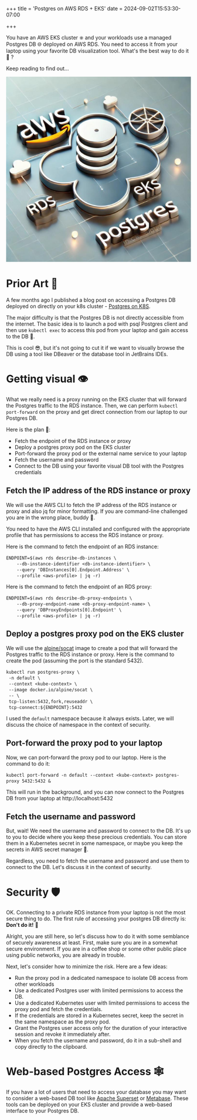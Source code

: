 +++
title = 'Postgres on AWS RDS + EKS'
date = 2024-09-02T15:53:30-07:00

+++

You have an AWS EKS cluster ⎈ and your workloads use a managed Postgres DB 🌐 deployed on AWS RDS.
You need to access it from your laptop using your favorite DB visualization tool. What's the best
way to do it 🤷 ?

Keep reading to find out...

<!--more-->

![](postgres-rds-eks.png)

# Prior Art 🎨

A few months ago I published a blog post on accessing a Postgres DB deployed on directly on your k8s
cluster - [Postgres on K8S](https://the-gigi.github.io/gigi-zone/posts/2024/05/postgres-on-k8s/).

The major difficulty is that the Postgres DB is not directly accessible from the internet. The basic
idea is to launch a pod with psql Postgres client and then use `kubectl exec` to access this pod
from your laptop and gain access to the DB 💪.

This is cool 😎, but it's not going to cut it if we want to visually browse the DB using a tool like
DBeaver or the database tool in JetBrains IDEs.

# Getting visual 👁️

What we really need is a proxy running on the EKS cluster that will forward the Postgres traffic to
the RDS instance. Then, we can perform `kubectl port-forward` on the proxy and get direct connection
from our laptop to our Postgres DB.

Here is the plan 🧠:

- Fetch the endpoint of the RDS instance or proxy
- Deploy a postgres proxy pod on the EKS cluster
- Port-forward the proxy pod or the external name service to your laptop
- Fetch the username and password
- Connect to the DB using your favorite visual DB tool with the Postgres credentials

## Fetch the IP address of the RDS instance or proxy

We will use the AWS CLI to fetch the IP address of the RDS instance or proxy and also jq for minor
formatting. If you are command-line challenged you are in the wrong place, buddy 🤷.

You need to have the AWS CLI installed and configured with the appropriate profile that has
permissions to access the RDS instance or proxy.

Here is the command to fetch the endpoint of an RDS instance:

```shell
ENDPOINT=$(aws rds describe-db-instances \
    --db-instance-identifier <db-instance-identifier> \
    --query 'DBInstances[0].Endpoint.Address' \
    --profile <aws-profile> | jq -r)
```

Here is the command to fetch the endpoint of an RDS proxy:

```shell
ENDPOINT=$(aws rds describe-db-proxy-endpoints \
    --db-proxy-endpoint-name <db-proxy-endpoint-name> \
    --query 'DBProxyEndpoints[0].Endpoint' \
    --profile <aws-profile> | jq -r)
```

## Deploy a postgres proxy pod on the EKS cluster

We will use
the [alpine/socat](https://github.com/alpine-docker/multi-arch-docker-images/tree/master/socat)
image to create a pod that will forward the Postgres traffic to the RDS instance or proxy. Here is
the command to create the pod (assuming the port is the standard 5432).

```shell
kubectl run postgres-proxy \
 -n default \
 --context <kube-context> \
 --image docker.io/alpine/socat \
 -- \
 tcp-listen:5432,fork,reuseaddr \
 tcp-connect:${ENDPOINT}:5432
```

I used the `default` namespace because it always exists. Later, we will discuss the choice of
namespace in the context of security.

## Port-forward the proxy pod to your laptop

Now, we can port-forward the proxy pod to our laptop. Here is the command to do it:

```shell
kubectl port-forward -n default --context <kube-context> postgres-proxy 5432:5432 &
```

This will run in the background, and you can now connect to the Postgres DB from your laptop
at http://localhost:5432

## Fetch the username and password

But, wait! We need the username and password to connect to the DB. It's up to you to decide where
you keep these precious credentials. You can store them in a Kubernetes secret in some namespace, or
maybe you keep the secrets in AWS secret manager 🙈.

Regardless, you need to fetch the username and password and use them to connect to the DB. Let's
discuss it in the context of security.

# Security 🛡️

OK. Connecting to a private RDS instance from your laptop is not the most secure thing to do. The
first rule of accessing your postgres DB directly is: **Don't do it!** 🚫

Alright, you are still here, so let's discuss how to do it with some semblance of securely awareness
at least. First, make sure you are in a somewhat secure environment. If you are in a coffee shop or
some other public place using public networks, you are already in trouble.

Next, let's consider how to minimize the risk. Here are a few ideas:

- Run the proxy pod in a dedicated namespace to isolate DB access from other workloads
- Use a dedicated Postgres user with limited permissions to access the DB.
- Use a dedicated Kubernetes user with limited permissions to access the proxy pod and fetch the
  credentials.
- If the credentials are stored in a Kubernetes secret, keep the secret in the same namespace as the
  proxy pod.
- Grant the Postgres user access only for the duration of your interactive session and revoke it
  immediately after.
- When you fetch the username and password, do it in a sub-shell and copy directly to the clipboard.

# Web-based Postgres Access 🕸️

If you have a lot of users that need to access your database you may want to consider a web-based DB
tool like [Apache Superset](https://superset.apache.org)
or [Metabase](https://github.com/metabase/metabase). These tools can be deployed on your EKS cluster
and provide a web-based interface to your Postgres DB.
